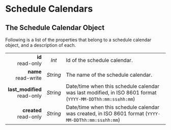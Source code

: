 # Schedule Calendars

## The Schedule Calendar Object

Following is a list of the properties that belong to a schedule calendar object, and a description of each.

|                |             |             |
| -------------: | :---------: | ----------- |
| **id**<br/>read-only | _Int_ | Id of the schedule calendar. |
| **name**<br/>read-write | _String_ | The name of the schedule calendar. |
| **last_modified**<br/>read-only | _String_ | Date/time when this schedule calendar was last modified, in ISO 8601 format (`YYYY-MM-DDThh:mm:ss±hh:mm`) |
| **created**<br/>read-only | _String_ | Date/time when this schedule calendar was created, in ISO 8601 format (`YYYY-MM-DDThh:mm:ss±hh:mm`) |

